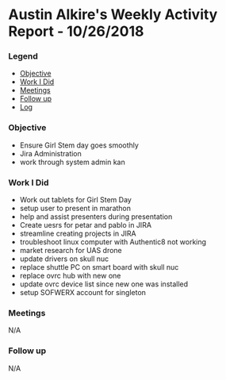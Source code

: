 # Austin Alkire's Weekly Activity Report - 10/26/2018
### Legend
 - [Objective](#objective)
 - [Work I Did](#work-i-did)
 - [Meetings](#meetings)
 - [Follow up](#follow-up)
 - [Log](#log)

### Objective
 - Ensure Girl Stem day goes smoothly
 - Jira Administration
- work through system admin kan

### Work I Did
- Work out tablets for Girl Stem Day
- setup user to present in marathon
- help and assist presenters during presentation
- Create uesrs for petar and pablo in JIRA
- streamline creating projects in JIRA
- troubleshoot linux computer with Authentic8 not working
- market research for UAS drone
- update drivers on skull nuc
- replace shuttle PC on smart board with skull nuc
- replace ovrc hub with new one
- update ovrc device list since new one was installed
- setup SOFWERX  account for singleton

### Meetings
N/A
### Follow up
N/A
